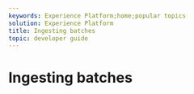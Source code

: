```yaml
---
keywords: Experience Platform;home;popular topics
solution: Experience Platform
title: Ingesting batches
topic: developer guide
---
```


# Ingesting batches
